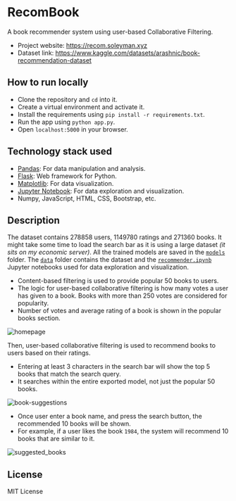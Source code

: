 # RecomBook

A book recommender system using user-based Collaborative Filtering.

* Project website: <https://recom.soleyman.xyz>
* Dataset link: <https://www.kaggle.com/datasets/arashnic/book-recommendation-dataset>

## How to run locally

* Clone the repository and `cd` into it.
* Create a virtual environment and activate it.
* Install the requirements using `pip install -r requirements.txt`.
* Run the app using `python app.py`.
* Open `localhost:5000` in your browser.

## Technology stack used

* [Pandas](https://pandas.pydata.org/): For data manipulation and analysis.
* [Flask](https://flask.palletsprojects.com/): Web framework for Python.
* [Matplotlib](https://matplotlib.org/): For data visualization.
* [Jupyter Notebook](https://jupyter.org/): For data exploration and visualization.
* Numpy, JavaScript, HTML, CSS, Bootstrap, etc.

## Description

The dataset contains 278858 users, 1149780 ratings and 271360 books. It might take some time to load the search bar as it is using a large dataset _(it sits on my economic server)_. All the trained models are saved in the [`models`](model/) folder. The [`data`](data/) folder contains the dataset and the [`recommender.ipynb`](recommender.ipynb)  Jupyter notebooks used for data exploration and visualization.

* Content-based filtering is used to provide popular 50 books to users.
* The logic for user-based collaborative filtering is how many votes a user has given to a book. Books with more than 250 votes are considered for popularity.
* Number of votes and average rating of a book is shown in the popular books section.

![homepage](https://user-images.githubusercontent.com/13655344/188255792-d5391127-79ff-4aa8-b3b3-a5ce34f0e82a.PNG)

Then, user-based collaborative filtering is used to recommend books to users based on their ratings.

* Entering at least 3 characters in the search bar will show the top 5 books that match the search query.
* It searches within the entire exported model, not just the popular 50 books.

![book-suggestions](https://user-images.githubusercontent.com/13655344/188255911-dc23d919-39ad-4124-9565-965b0bfa918e.PNG)

* Once user enter a book name, and press the search button, the recommended 10 books will be shown.
* For example, if a user likes the book `1984`, the system will recommend 10 books that are similar to it.

![suggested_books](https://user-images.githubusercontent.com/13655344/188256267-2a97962a-4e8c-4c59-9078-b43e0ff08888.png)

## License

MIT License
